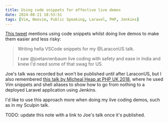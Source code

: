 ```yaml
---
title: Using code snippets for effective live demos
date: 2024-08-21 18:53:51
tags: [Vim, Neovim, Public Speaking, Laravel, PHP, Jenkins]
---
```


[This tweet](https://x.com/DCoulbourne/status/1820068237226262810) mentions using code snippets whilst doing live demos to make them easier and less risky:

> Writing hella VSCode snippets for my @LaraconUS talk.
>
> I saw @joetannenbaum live coding with safety and ease in India and knew I'd need some of that swag for US.

Joe's talk was recorded but won't be published until after LaraconUS, but I also remembered [this talk by Micheal Heap at PHP UK 2018](https://www.youtube.com/watch?v=kuBD3p20oyE), where he used Vim snippets and shell aliases to show how to go from nothing to a deployed Laravel application using Jenkins.

I'd like to use this approach more when doing my live coding demos, such as in my Sculpin talk.

TODO: update this note with a link to Joe's talk once it's published.
